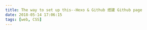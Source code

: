 ```yaml
---
title: The way to set up this--Hexo & Github 搭建 Github page
date: 2018-05-14 17:06:15
tags: [web, CSS]
---
```






